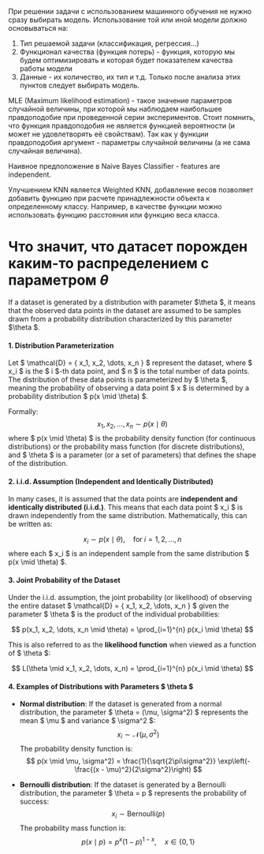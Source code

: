 При решении задачи с использованием машинного обучения не нужно сразу выбирать модель. 
Использование той или иной модели должно основываться на:
1. Тип решаемой задачи (классификация, регрессия...)
2. Функционал качества (функция потерь) - функция, которую мы будем оптимизировать и которая будет показателем качества работы модели
3. Данные - их количество, их тип и т.д.
Только после анализа этих пунктов следует выбирать модель.

MLE (Maximum likelihood estimation) - такое значение параметров случайной величины, при которой мы наблюдаем наибольшее правдоподобие при проведенной серии экспериментов.
Стоит помнить, что функция правдоподобия не является функцией вероятности (и может не удовлетворять её свойствам). Так как у функции правдоподобия аргумент - параметры случайной величины (а не сама случайная величина).

Наивное предположение в Naive Bayes Classifier - features are independent.

Улучшением KNN является Weighted KNN, добавление весов позволяет добавить функцию при расчете принадлежности объекта к определенному классу. Например, в качестве функции можно использовать функцию расстояния или функцию веса класса.

# Что значит, что датасет порожден каким-то распределением с параметром $\theta$

If a dataset is generated by a distribution with parameter $\theta $, it means that the observed data points in the dataset are assumed to be samples drawn from a probability distribution characterized by this parameter $\theta $.

#### 1. **Distribution Parameterization**
Let $ \mathcal{D} = \{ x_1, x_2, \dots, x_n \} $ represent the dataset, where $ x_i $ is the $ i $-th data point, and $ n $ is the total number of data points. The distribution of these data points is parameterized by $ \theta $, meaning the probability of observing a data point $ x $ is determined by a probability distribution $ p(x \mid \theta) $.

Formally:
$$
x_1, x_2, \dots, x_n \sim p(x \mid \theta)
$$
where $ p(x \mid \theta) $ is the probability density function (for continuous distributions) or the probability mass function (for discrete distributions), and $ \theta $ is a parameter (or a set of parameters) that defines the shape of the distribution.

#### 2. **i.i.d. Assumption (Independent and Identically Distributed)**
In many cases, it is assumed that the data points are **independent and identically distributed (i.i.d.)**. This means that each data point $ x_i $ is drawn independently from the same distribution. Mathematically, this can be written as:

$$
x_i \sim p(x \mid \theta), \quad \text{for } i = 1, 2, \dots, n
$$
where each $ x_i $ is an independent sample from the same distribution $ p(x \mid \theta) $.

#### 3. **Joint Probability of the Dataset**
Under the i.i.d. assumption, the joint probability (or likelihood) of observing the entire dataset $ \mathcal{D} = \{ x_1, x_2, \dots, x_n \} $ given the parameter $ \theta $ is the product of the individual probabilities:

$$
p(x_1, x_2, \dots, x_n \mid \theta) = \prod_{i=1}^{n} p(x_i \mid \theta)
$$

This is also referred to as the **likelihood function** when viewed as a function of $ \theta $:

$$
L(\theta \mid x_1, x_2, \dots, x_n) = \prod_{i=1}^{n} p(x_i \mid \theta)
$$

#### 4. **Examples of Distributions with Parameters $ \theta $**

- **Normal distribution**: If the dataset is generated from a normal distribution, the parameter $ \theta = (\mu, \sigma^2) $ represents the mean $ \mu $ and variance $ \sigma^2 $:
  $$
  x_i \sim \mathcal{N}(\mu, \sigma^2)
  $$
  The probability density function is:
  $$
  p(x \mid \mu, \sigma^2) = \frac{1}{\sqrt{2\pi\sigma^2}} \exp\left(-\frac{(x - \mu)^2}{2\sigma^2}\right)
  $$

- **Bernoulli distribution**: If the dataset is generated by a Bernoulli distribution, the parameter $ \theta = p $ represents the probability of success:
  $$
  x_i \sim \text{Bernoulli}(p)
  $$
  The probability mass function is:
  $$
  p(x \mid p) = p^x (1 - p)^{1 - x}, \quad x \in \{0, 1\}
  $$
